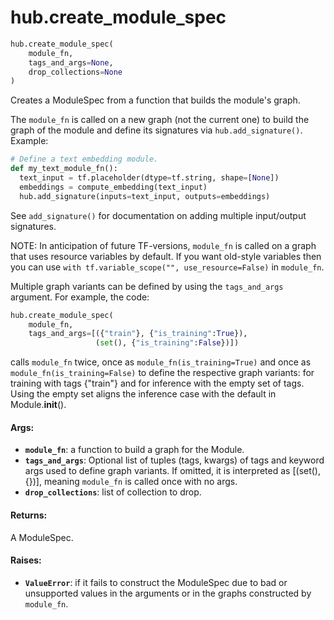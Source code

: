 <div itemscope itemtype="http://developers.google.com/ReferenceObject">
<meta itemprop="name" content="hub.create_module_spec" />
<meta itemprop="path" content="Stable" />
</div>

# hub.create_module_spec

``` python
hub.create_module_spec(
    module_fn,
    tags_and_args=None,
    drop_collections=None
)
```

Creates a ModuleSpec from a function that builds the module's graph.

The `module_fn` is called on a new graph (not the current one) to build the
graph of the module and define its signatures via `hub.add_signature()`.
Example:

```python
# Define a text embedding module.
def my_text_module_fn():
  text_input = tf.placeholder(dtype=tf.string, shape=[None])
  embeddings = compute_embedding(text_input)
  hub.add_signature(inputs=text_input, outputs=embeddings)
```

See `add_signature()` for documentation on adding multiple input/output
signatures.

NOTE: In anticipation of future TF-versions, `module_fn` is called on a graph
that uses resource variables by default. If you want old-style variables then
you can use `with tf.variable_scope("", use_resource=False)` in `module_fn`.

Multiple graph variants can be defined by using the `tags_and_args` argument.
For example, the code:

```python
hub.create_module_spec(
    module_fn,
    tags_and_args=[({"train"}, {"is_training":True}),
                   (set(), {"is_training":False})])
```

calls `module_fn` twice, once as `module_fn(is_training=True)` and once as
`module_fn(is_training=False)` to define the respective graph variants:
for training with tags {"train"} and for inference with the empty set of tags.
Using the empty set aligns the inference case with the default in
Module.__init__().

#### Args:

* <b>`module_fn`</b>: a function to build a graph for the Module.
* <b>`tags_and_args`</b>: Optional list of tuples (tags, kwargs) of tags and keyword
    args used to define graph variants. If omitted, it is interpreted as
    [(set(), {})], meaning `module_fn` is called once with no args.
* <b>`drop_collections`</b>: list of collection to drop.


#### Returns:

A ModuleSpec.


#### Raises:

* <b>`ValueError`</b>: if it fails to construct the ModuleSpec due to bad or
    unsupported values in the arguments or in the graphs constructed by
    `module_fn`.